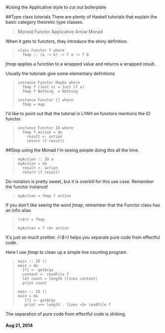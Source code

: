 #Using the Applicative style to cut out boilerplate

##Type class tutorials
There are plenty of Haskell tutorials that explain the basic category theoretic type classes.

> Monoid
> Functor
> Applicative
> Arrow
> Monad

When it gets to functors, they introduce the shiny definition.

> ~~~~~~~~~~~~~~~~~~~~~~~~~~~~~~~~~~ {.haskell}
> class Functor f where
>   fmap :: (a -> b) -> f a -> f b
> ~~~~~~~~~~~~~~~~~~~~~~~~~~~~~~~~~~

_fmap_ applies a function to a wrapped value and returns a wrapped result.


Usually the tutorials give some elementary definitions

> ~~~~~~~~~~~~~~~~~~~~~~~~~~~~~~~~~~ {.haskell}
> instance Functor Maybe where
>   fmap f (Just x) = Just (f x)
>   fmap f Nothing  = Nothing
>
> instance Functor [] where
>   fmap = map
> ~~~~~~~~~~~~~~~~~~~~~~~~~~~~~~~~~~

I'd like to point out that the tutorial in LYAH on functors mentions the IO functor.

> ~~~~~~~~~~~~~~~~~~~~~~~~~~~~~~~~~~ {.haskell}
> instance Functor IO where
>   fmap f action = do
>     result <- action
>     return (f result)
> ~~~~~~~~~~~~~~~~~~~~~~~~~~~~~~~~~~


##Stop using the Monad
I'm seeing people doing this all the time.

> ~~~~~~~~~~~~~~~~~~~~~~~~~~~~~~~~~~ {.haskell}
> myAction :: IO a
> myAction = do
>   result <- action
>   return (f result)
> ~~~~~~~~~~~~~~~~~~~~~~~~~~~~~~~~~~

Do-notation is pretty sweet, but it is overkill for this use case. Remember the functor instance!

> ~~~~~~~~~~~~~~~~~~~~~~~~~~~~~~~~~~ {.haskell}
> myAction = fmap f action
> ~~~~~~~~~~~~~~~~~~~~~~~~~~~~~~~~~~

If you don't like seeing the word _fmap_, remember that the Functor class has an infix alias

> ~~~~~~~~~~~~~~~~~~~~~~~~~~~~~~~~~~ {.haskell}
> (<$>) = fmap
>
> myAction = f <$> action
> ~~~~~~~~~~~~~~~~~~~~~~~~~~~~~~~~~~

It's just so much prettier. _(<$>)_ helps you separate pure code from effectful code.

Here I use _fmap_ to clean up a simple line counting program.

> ~~~~~~~~~~~~~~~~~~~~~~~~~~~~~~~~~~ {.haskell}
> main :: IO ()
> main = do
>   [f] <- getArgs
>   content <- readFile f
>   let count = length (lines content)
>   print count
>
> main :: IO ()
> main = do
>    [f] <- getArgs
>    print =<< length . lines <$> readFile f
> ~~~~~~~~~~~~~~~~~~~~~~~~~~~~~~~~~~

The separation of pure code from effectful code is striking.

#### Aug 21, 2014
